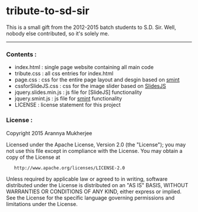 # tribute-to-sd-sir
This is a small gift from the 2012-2015 batch students to S.D. Sir.
Well, nobody else contributed, so it's solely me.

--------------------

### Contents :

- index.html : single page website containing all main code
- tribute.css : all css entries for index.html
- page.css : css for the entire page layout and desgin based on [smint]
- cssforSlideJS.css : css for the image slider based on [SlidesJS]
- jquery.slides.min.js : js file for [SlideJS] functionality
- jquery.smint.js : js file for [smint] functionality
- LICENSE : license statement for this project

### License :

  Copyright 2015 Arannya Mukherjee

   Licensed under the Apache License, Version 2.0 (the "License");
   you may not use this file except in compliance with the License.
   You may obtain a copy of the License at

       http://www.apache.org/licenses/LICENSE-2.0

   Unless required by applicable law or agreed to in writing, software
   distributed under the License is distributed on an "AS IS" BASIS,
   WITHOUT WARRANTIES OR CONDITIONS OF ANY KIND, either express or implied.
   See the License for the specific language governing permissions and
   limitations under the License.


[smint]:https://github.com/rabmyself/smint
[SlidesJS]:https://github.com/nathansearles/Slides/tree/SlidesJS-3
